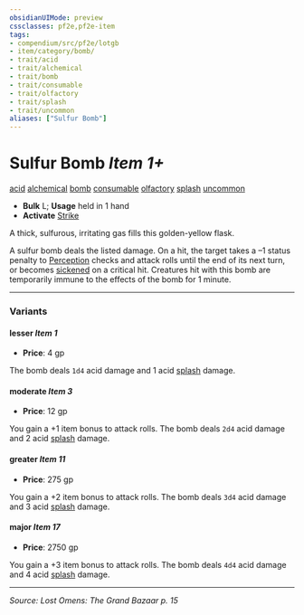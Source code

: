 ```yaml
---
obsidianUIMode: preview
cssclasses: pf2e,pf2e-item
tags:
- compendium/src/pf2e/lotgb
- item/category/bomb/
- trait/acid
- trait/alchemical
- trait/bomb
- trait/consumable
- trait/olfactory
- trait/splash
- trait/uncommon
aliases: ["Sulfur Bomb"]
---
```

# Sulfur Bomb *Item 1+*  
[acid](rules/traits/acid.md "Acid Energy & Element Trait")  [alchemical](rules/traits/alchemical.md "Alchemical Item Trait")  [bomb](rules/traits/bomb.md "Bomb Item Trait")  [consumable](rules/traits/consumable.md "Consumable Item Trait")  [olfactory](rules/traits/olfactory-b1.md "Olfactory Effect Trait")  [splash](rules/traits/splash.md "Splash Weapon Trait")  [uncommon](rules/traits/uncommon.md "Uncommon Rarity Trait")  

- **Bulk** L; **Usage** held in 1 hand
- **Activate** [Strike](rules/actions/strike.md)

A thick, sulfurous, irritating gas fills this golden-yellow flask.

A sulfur bomb deals the listed damage. On a hit, the target takes a –1 status penalty to [Perception](compendium/skills.md#Perception) checks and attack rolls until the end of its next turn, or becomes [sickened](rules/conditions.md#Sickened) on a critical hit. Creatures hit with this bomb are temporarily immune to the effects of the bomb for 1 minute.

---

### Variants

#### lesser *Item 1*

- **Price**: 4 gp

The bomb deals `1d4` acid damage and 1 acid [splash](rules/traits/splash.md "Splash Weapon Trait") damage.

#### moderate *Item 3*

- **Price**: 12 gp

You gain a +1 item bonus to attack rolls. The bomb deals `2d4` acid damage and 2 acid [splash](rules/traits/splash.md "Splash Weapon Trait") damage.

#### greater *Item 11*

- **Price**: 275 gp

You gain a +2 item bonus to attack rolls. The bomb deals `3d4` acid damage and 3 acid [splash](rules/traits/splash.md "Splash Weapon Trait") damage.

#### major *Item 17*

- **Price**: 2750 gp

You gain a +3 item bonus to attack rolls. The bomb deals `4d4` acid damage and 4 acid [splash](rules/traits/splash.md "Splash Weapon Trait") damage.

---
*Source: Lost Omens: The Grand Bazaar p. 15*